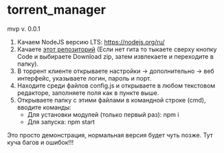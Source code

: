 # torrent_manager
mvp v. 0.0.1

1. Качаем NodeJS версию LTS: https://nodejs.org/ru/
2. Качаете [этот репозиторий](https://github.com/aliasxrus/torrent-manager) (Если нет гита то тыкаете сверху кнопку Code и выбираете Download zip, затем извлекаете и переходите в папку).
3. В торрент клиенте открываете настройки -> дополнительно -> веб интерфейс, указываете логин, пароль и порт.
4. Находите среди файлов config.js и открываете в любом текстовом редакторе, заполняете поля как в пункте выше.
5. Открываете папку с этими файлами в командной строке (cmd), вводите команды:
    - Для установки модулей (только первый раз): npm i
    - Для запуска: npm start
    
Это просто демонстрация, нормальная версия будет чуть позже. Тут куча багов и ошибок!!!
